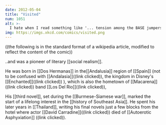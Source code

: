 ```yaml
---
date: 2012-05-04
title: "Visited"
num: 1051
alt: >-
  I hate when I read something like '... tension among the BASE jumpers nearly led to wingsuit combat ...', and I get excited because 'wingsuit combat' is underlined, only to find that it's just separate links to the 'wingsuit' and 'combat' articles.
img: https://imgs.xkcd.com/comics/visited.png
---
```

((the following is in the standard format of a wikipedia article, modified to reflect the content of the comic))

..and was a pioneer of literary [[social realism]].

He was born in [[Dos Hermanas]] in the[[Andalusia]] region of [[Spain]] (not to be confused with [[Andalasia]]((link clicked)), the kingdom in Disney's [[Enchanted]]((link clicked)) ), which is also the hometown of [[Macarena]]((link clicked)) band [[Los Del Rio]]((link clicked)),

His [[third novel]], set during the [[Burmese-Siamese war]], marked the start of a lifelong interest in the [[history of Southeast Asia]]. He spent his later years in [[Thailand]], writing his final novels just a few blocks from the hotel where actor [[David Carradine]]((link clicked)) died of [[Autoerotic Asphyxiation]] ((link clicked)).

